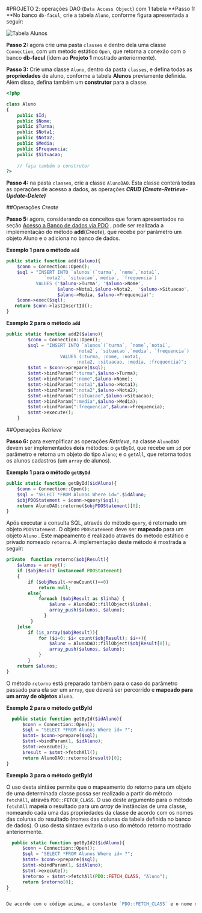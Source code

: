 #PROJETO 2: operações DAO (`Data Access Object`) com 1 tabela
**Passo 1: **No banco `db-facul`, crie a tabela `Aluno`, conforme figura apresentada a seguir:

![Tabela `Alunos`](https://github.com/jacksongomesbr/livro-web-codigo-fonte/blob/master/php/pdo/projetos/projeto2-DAO/db-facul-MoldeloER.png?raw=true)

**Passo 2:** agora crie uma pasta `classes` e dentro dela uma classe `Connection`, com um método estático `Open`, que retorna a conexão com o banco **db-facul** (idem ao **Projeto 1** mostrado anteriormente).

**Passo 3:** Crie uma classe `Aluno`, dentro da pasta `classes`, e defina todas as **propriedades** de aluno, conforme a tabela **Alunos** previamente definida. Além disso, defina também um **construtor** para a classe.

```php
<?php

class Aluno
{
    public $Id;
    public $Nome;
    public $Turma;
    public $Nota1;
    public $Nota2;
    public $Media;
    public $Frequencia;
    public $Situacao;
    
    // faça também o construtor
?>
```

**Passo 4:** na pasta `classes`, crie a classe `AlunoDAO`. Esta classe conterá todas as operações de acesso a dados, as operações ***CRUD (Create-Retrieve-Update-Delete)***

##Operações *Create*

**Passo 5:**  agora, considerando os conceitos que foram apresentados na seção [Acesso a Banco de dados via PDO](../README.md) , pode ser realizada a implementação do método **add**(*Create*), que recebe por parâmetro um objeto Aluno e o adiciona no banco de dados.

**Exemplo 1 para o método `add`**
```php
public static function add($aluno){
    $conn = Connection::Open();
    $sql = "INSERT INTO `alunos`(`turma`, `nome`,`nota1`,
              `nota2`, `situacao`,`media`, `frequencia`)
           VALUES ('$aluno->Turma', '$aluno->Nome',
                   $aluno->Nota1,$aluno->Nota2,  '$aluno->Situacao',
                   $aluno->Media, $aluno->Frequencia)";
    $conn->exec($sql);
   return $conn->lastInsertId();
}
```

**Exemplo 2 para o método `add`**
```php
public static function add2($aluno){
        $conn = Connection::Open();
        $sql = "INSERT INTO `alunos`(`turma`, `nome`,`nota1`,
                          `nota2`, `situacao`,`media`, `frequencia`)
                    VALUES (:turma, :nome, :nota1,
                          :nota2, :situacao, :media, :frequencia)";
        $stmt = $conn->prepare($sql);
        $stmt->bindParam(":turma",$aluno->Turma);
        $stmt->bindParam(":nome",$aluno->Nome);
        $stmt->bindParam(":nota1",$aluno->Nota1);
        $stmt->bindParam(":nota2",$aluno->Nota2);
        $stmt->bindParam(":situacao",$aluno->Situacao);
        $stmt->bindParam(":media",$aluno->Media);
        $stmt->bindParam(":frequencia",$aluno->Frequencia);
        $stmt->execute();
    }
```
##Operações *Retrieve*

**Passo 6:** para exemplificar as operações *Retrieve*, na classe `AlunoDAO` devem ser implementados **dois** métodos: o `getById`, que recebe um `id` por parâmetro e retorna um objeto do tipo `Aluno`; e o `getAll`, que retorna todos os alunos cadastros (um `array` de alunos). 

**Exemplo 1 para o método `getById`**
```php
public static function getById($idAluno){
    $conn = Connection::Open();
    $sql = "SELECT *FROM Alunos Where id=".$idAluno;
    $objPDOStatement = $conn->query($sql);        
    return AlunoDAO::retorno($objPDOStatement)[0];
}
```
Após executar a consulta SQL, através do método `query`, é retornado um objeto `PDOStatement`. O objeto `PDOStatement` deve ser **mapeado** para um objeto `Aluno` . Este mapeamento é realizado através do método estático e privado nomeado `retorno`. A implementação deste método é mostrada a seguir:

```php
private  function retorno($objResult){
    $alunos = array();
    if ($objResult instanceof PDOStatement)
    {
        if ($objResult->rowCount()==0)
            return null;
        else{
            foreach ($objResult as $linha) {
                $aluno = AlunoDAO::fillObject($linha);
                array_push($alunos, $aluno);
              }
         }
    }else
        if (is_array($objResult)){
            for ($i=0; $i< count($objResult); $i++){
                $aluno = AlunoDAO::fillObject($objResult[0]);
                array_push($alunos, $aluno);
            }
        }
    return $alunos;
}
```

O método `retorno` está preparado também para o caso do parâmetro passado para ela ser um `array`, que deverá ser percorrido e **mapeado para um array de objetos** `Aluno`. 

**Exemplo 2 para o método getById**

```php
  public static function getById($idAluno){
      $conn = Connection::Open();
      $sql = "SELECT *FROM Alunos Where id= ?";
      $stmt= $conn->prepare($sql);
      $stmt->bindParam(1, $idAluno);
      $stmt->execute();
      $result = $stmt->fetchAll();
      return AlunoDAO::retorno($result)[0];
}
```
**Exemplo 3 para o método getById**

O uso desta sintáxe permite que o mapeamento do retorno para um objeto de uma determinada classe possa ser realizado a partir do método `fetchAll`, através `PDO::FETCH_CLASS`. O uso deste argumento para o método `fetchAll` mapeia o resultado para um *array* de instâncias de uma classe, nomeando cada uma das propriedades da classe de acordo com os nomes das colunas do resultado (nomes das colunas da tabela definida no banco de dados). O uso desta sintaxe evitaria o uso do método retorno mostrado anteriormente. 

```php
  public static function getById2($idAluno){
      $conn = Connection::Open();
      $sql = "SELECT *FROM Alunos Where id= ?";
      $stmt= $conn->prepare($sql);
      $stmt->bindParam(1, $idAluno);
      $stmt->execute();
      $retorno = $stmt->fetchAll(PDO::FETCH_CLASS, "Aluno");
      return $retorno[0];
}
`` 

De acordo com o código acima, a constante `PDO::FETCH_CLASS` e o nome da classe `Aluno` foram passados por parâmetro para o método `fetchAll`, assim o resultado após a execução da instrução SQL será mapeado para um objeto `Aluno`. 

